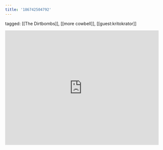 ```yaml
---
title: '186742504792'
---
```

tagged: [[The Dirtbombs]], [[more cowbell]], [[guest:kritokrator]]
<iframe allow="accelerometer; autoplay; clipboard-write; encrypted-media; gyroscope; picture-in-picture" allowfullscreen="" frameborder="0" height="375" id="youtube_iframe" src="https://www.youtube.com/embed/3fhnakyMq2I?feature=oembed&amp;enablejsapi=1&amp;origin=https://safe.txmblr.com&amp;wmode=opaque" width="500"></iframe>